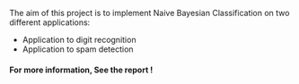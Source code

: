 The aim of this project is to implement Naive Bayesian Classification on two different applications: 
- Application to digit recognition 
- Application to spam detection

#### For more information, See the report !

